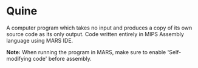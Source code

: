 # Quine
A computer program which takes no input and produces a copy of its own source code as its only output. Code written entirely in MIPS Assembly language using MARS IDE.

**Note:** When running the program in MARS, make sure to enable 'Self-modifying code' before assembly.
